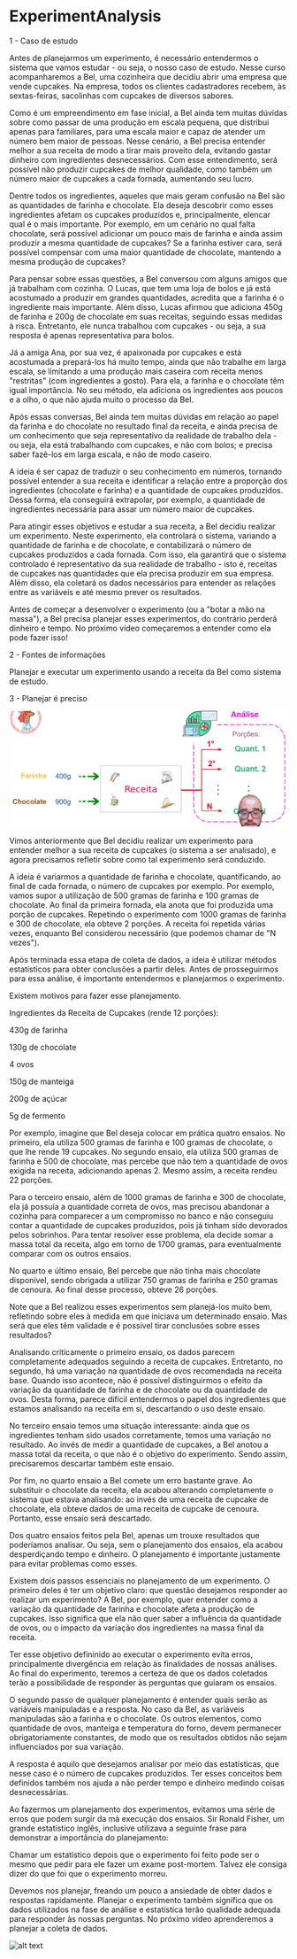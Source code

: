 # ExperimentAnalysis


1 - Caso de estudo

Antes de planejarmos um experimento, é necessário entendermos o sistema que vamos estudar - ou seja, o nosso caso de estudo. Nesse curso acompanharemos a Bel, uma cozinheira que decidiu abrir uma empresa que vende cupcakes. Na empresa, todos os clientes cadastradores recebem, às sextas-feiras, sacolinhas com cupcakes de diversos sabores.

Como é um empreendimento em fase inicial, a Bel ainda tem muitas dúvidas sobre como passar de uma produção em escala pequena, que distribui apenas para familiares, para uma escala maior e capaz de atender um número bem maior de pessoas. Nesse cenário, a Bel precisa entender melhor a sua receita de modo a tirar mais proveito dela, evitando gastar dinheiro com ingredientes desnecessários. Com esse entendimento, será possível não produzir cupcakes de melhor qualidade, como também um número maior de cupcakes a cada fornada, aumentando seu lucro.

Dentre todos os ingredientes, aqueles que mais geram confusão na Bel são as quantidades de farinha e chocolate. Ela deseja descobrir como esses ingredientes afetam os cupcakes produzidos e, principalmente, elencar qual é o mais importante. Por exemplo, em um cenário no qual falta chocolate, será possível adicionar um pouco mais de farinha e ainda assim produzir a mesma quantidade de cupcakes? Se a farinha estiver cara, será possível compensar com uma maior quantidade de chocolate, mantendo a mesma produção de cupcakes?

Para pensar sobre essas questões, a Bel conversou com alguns amigos que já trabalham com cozinha. O Lucas, que tem uma loja de bolos e já está acostumado a produzir em grandes quantidades, acredita que a farinha é o ingrediente mais importante. Além disso, Lucas afirmou que adiciona 450g de farinha e 200g de chocolate em suas receitas, seguindo essas medidas à risca. Entretanto, ele nunca trabalhou com cupcakes - ou seja, a sua resposta é apenas representativa para bolos.

Já a amiga Ana, por sua vez, é apaixonada por cupcakes e está acostumada a prepará-los há muito tempo, ainda que não trabalhe em larga escala, se limitando a uma produção mais caseira com receita menos "restritas" (com ingredientes a gosto). Para ela, a farinha e o chocolate têm igual importância. No seu método, ela adiciona os ingredientes aos poucos e a olho, o que não ajuda muito o processo da Bel.

Após essas conversas, Bel ainda tem muitas dúvidas em relação ao papel da farinha e do chocolate no resultado final da receita, e ainda precisa de um conhecimento que seja representativo da realidade de trabalho dela - ou seja, ela está trabalhando com cupcakes, e não com bolos; e precisa saber fazê-los em larga escala, e não de modo caseiro.

A ideia é ser capaz de traduzir o seu conhecimento em números, tornando possível entender a sua receita e identificar a relação entre a proporção dos ingredientes (chocolate e farinha) e a quantidade de cupcakes produzidos. Dessa forma, ela conseguirá extrapolar, por exemplo, a quantidade de ingredientes necessária para assar um número maior de cupcakes.

Para atingir esses objetivos e estudar a sua receita, a Bel decidiu realizar um experimento. Neste experimento, ela controlará o sistema, variando a quantidade de farinha e de chocolate, e contabilizará o número de cupcakes produzidos a cada fornada. Com isso, ela garantirá que o sistema controlado é representativo da sua realidade de trabalho - isto é, receitas de cupcakes nas quantidades que ela precisa produzir em sua empresa. Além disso, ela coletará os dados necessários para entender as relações entre as variáveis e até mesmo prever os resultados.

Antes de começar a desenvolver o experimento (ou a "botar a mão na massa"), a Bel precisa planejar esses experimentos, do contrário perderá dinheiro e tempo. No próximo vídeo começaremos a entender como ela pode fazer isso!



2 - Fontes de informações

Planejar e executar um experimento usando a receita da Bel como sistema de estudo.



3 - Planejar é preciso

![alt text](image.png)

Vimos anteriormente que Bel decidiu realizar um experimento para entender melhor a sua receita de cupcakes (o sistema a ser analisado), e agora precisamos refletir sobre como tal experimento será conduzido.

A ideia é variarmos a quantidade de farinha e chocolate, quantificando, ao final de cada fornada, o número de cupcakes por exemplo. Por exemplo, vamos supor a utilização de 500 gramas de farinha e 100 gramas de chocolate. Ao final da primeira fornada, ela anota que foi produzida uma porção de cupcakes. Repetindo o experimento com 1000 gramas de farinha e 300 de chocolate, ela obteve 2 porções. A receita foi repetida várias vezes, enquanto Bel considerou necessário (que podemos chamar de "N vezes").

Após terminada essa etapa de coleta de dados, a ideia é utilizar métodos estatísticos para obter conclusões a partir deles. Antes de prosseguirmos para essa análise, é importante entendermos e planejarmos o experimento.

Existem motivos para fazer esse planejamento.

Ingredientes da Receita de Cupcakes (rende 12 porções):

430g de farinha

130g de chocolate

4 ovos

150g de manteiga

200g de açúcar

5g de fermento

Por exemplo, imagine que Bel deseja colocar em prática quatro ensaios. No primeiro, ela utiliza 500 gramas de farinha e 100 gramas de chocolate, o que lhe rende 19 cupcakes. No segundo ensaio, ela utiliza 500 gramas de farinha e 500 de chocolate, mas percebe que não tem a quantidade de ovos exigida na receita, adicionando apenas 2. Mesmo assim, a receita rendeu 22 porções.

Para o terceiro ensaio, além de 1000 gramas de farinha e 300 de chocolate, ela já possuía a quantidade correta de ovos, mas precisou abandonar a cozinha para comparecer a um compromisso no banco e não conseguiu contar a quantidade de cupcakes produzidos, pois já tinham sido devorados pelos sobrinhos. Para tentar resolver esse problema, ela decide somar a massa total da receita, algo em torno de 1700 gramas, para eventualmente comparar com os outros ensaios.

No quarto e último ensaio, Bel percebe que não tinha mais chocolate disponível, sendo obrigada a utilizar 750 gramas de farinha e 250 gramas de cenoura. Ao final desse processo, obteve 26 porções.

Note que a Bel realizou esses experimentos sem planejá-los muito bem, refletindo sobre eles à medida em que iniciava um determinado ensaio. Mas será que eles têm validade e é possível tirar conclusões sobre esses resultados?

Analisando criticamente o primeiro ensaio, os dados parecem completamente adequados seguindo a receita de cupcakes. Entretanto, no segundo, há uma variação na quantidade de ovos recomendada na receita base. Quando isso acontece, não é possível distinguirmos o efeito da variação da quantidade de farinha e de chocolate ou da quantidade de ovos. Desta forma, parece difícil entendermos o papel dos ingredientes que estamos analisando na receita em si, descartando o uso deste ensaio.

No terceiro ensaio temos uma situação interessante: ainda que os ingredientes tenham sido usados corretamente, temos uma variação no resultado. Ao invés de medir a quantidade de cupcakes, a Bel anotou a massa total da receita, o que não é o objetivo do experimento. Sendo assim, precisaremos descartar também este ensaio.

Por fim, no quarto ensaio a Bel comete um erro bastante grave. Ao substituir o chocolate da receita, ela acabou alterando completamente o sistema que estava analisando: ao invés de uma receita de cupcake de chocolate, ela obteve dados de uma receita de cupcake de cenoura. Portanto, esse ensaio será descartado.

Dos quatro ensaios feitos pela Bel, apenas um trouxe resultados que poderíamos analisar. Ou seja, sem o planejamento dos ensaios, ela acabou desperdiçando tempo e dinheiro. O planejamento é importante justamente para evitar problemas como esses.

Existem dois passos essenciais no planejamento de um experimento. O primeiro deles é ter um objetivo claro: que questão desejamos responder ao realizar um experimento? A Bel, por exemplo, quer entender como a variação da quantidade de farinha e chocolate afeta a produção de cupcakes. Isso significa que ela não quer saber a influência da quantidade de ovos, ou o impacto da variação dos ingredientes na massa final da receita.

Ter esse objetivo defininido ao executar o experimento evita erros, principalmente divergência em relação às finalidades de nossas análises. Ao final do experimento, teremos a certeza de que os dados coletados terão a possibilidade de responder às perguntas que guiaram os ensaios.

O segundo passo de qualquer planejamento é entender quais serão as variáveis manipuladas e a resposta. No caso da Bel, as variáveis manipuladas são a farinha e o chocolate. Os outros elementos, como quantidade de ovos, manteiga e temperatura do forno, devem permanecer obrigatoriamente constantes, de modo que os resultados obtidos não sejam influenciados por sua variação.

A resposta é aquilo que desejamos analisar por meio das estatísticas, que nesse caso é o número de cupcakes produzidos. Ter esses conceitos bem definidos também nos ajuda a não perder tempo e dinheiro medindo coisas desnecessárias.

Ao fazermos um planejamento dos experimentos, evitamos uma série de erros que podem surgir da má execução dos ensaios. Sir Ronald Fisher, um grande estatístico inglês, inclusive utilizava a seguinte frase para demonstrar a importância do planejamento:

Chamar um estatístico depois que o experimento foi feito pode ser o mesmo que pedir para ele fazer um exame post-mortem. Talvez ele consiga dizer do que foi que o experimento morreu.

Devemos nos planejar, freando um pouco a ansiedade de obter dados e respostas rapidamente. Planejar o experimento também significa que os dados utilizados na fase de análise e estatística terão qualidade adequada para responder às nossas perguntas. No próximo vídeo aprenderemos a planejar a coleta de dados.

![alt text](image-1.png)